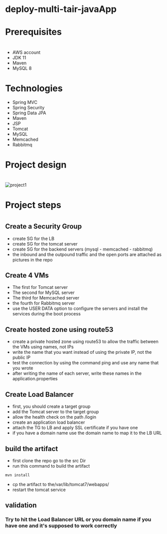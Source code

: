 # deploy-multi-tair-javaApp

# Prerequisites
#
- AWS account
- JDK 11
- Maven 
- MySQL 8

# Technologies 
- Spring MVC
- Spring Security
- Spring Data JPA
- Maven
- JSP
- Tomcat
- MySQL
- Memcached
- Rabbitmq
# Project design
#  
![project1](https://github.com/AbdelrhmanAli123/deploy-three-tair-javaApp/assets/133269614/a7f813b6-9b72-423b-b41c-2f8224d92c33)

 
# Project steps
#

## Create a Security Group
- create SG for the LB
- create SG for the tomcat server
- create SG for the backend servers (mysql - memcached - rabbitmq)
- the inbound and the outpound traffic and  the open ports are attached as pictures in the repo

## Create  4 VMs
- The first for Tomcat server
- The second for MySQL server
- The third for Memcached server
- the fourth for Rabbitmq server
- use the USER DATA option to configure the servers and install the services during the boot process

## Create hosted zone using route53
- create a private hosted zone using route53 to allow the traffic between the VMs using names, not IPs
- write the name that you want instead of using the private IP, not the public IP
- test the connection by using the command ping and use any name that you wrote
- after writing the name of each server, write these names in the application.properties 

## Create Load Balancer
- first, you should create a target group
- add the Tomcat server to the target group
- allow the health check on the path /login
- create an application load balancer
- attach the TG to LB and apply SSL certificate if you have one
- if you have a domain name use the domain name to map it to the LB URL

## build the artifact 
- first clone the repo go to the src Dir
- run this command to build the artifact
```
mvn install
```
- cp the artifact to the/var/lib/tomcat7/webapps/
- restart the tomcat service

## validation 
### Try to hit the Load Balancer URL or you domain name if you have one and it's supposed to work correctly
